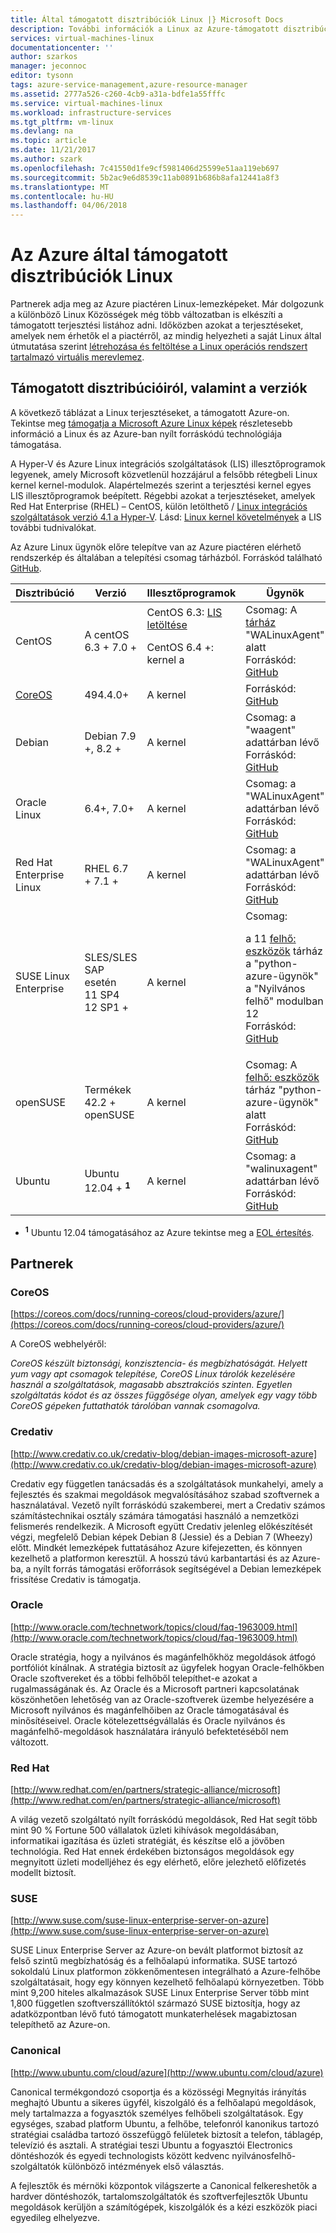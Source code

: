 ```yaml
---
title: Által támogatott disztribúciók Linux |} Microsoft Docs
description: További információk a Linux az Azure-támogatott disztribúciókkal, többek között irányelvek, Ubuntu, CentOS, Oracle és SUSE.
services: virtual-machines-linux
documentationcenter: ''
author: szarkos
manager: jeconnoc
editor: tysonn
tags: azure-service-management,azure-resource-manager
ms.assetid: 2777a526-c260-4cb9-a31a-bdfe1a55fffc
ms.service: virtual-machines-linux
ms.workload: infrastructure-services
ms.tgt_pltfrm: vm-linux
ms.devlang: na
ms.topic: article
ms.date: 11/21/2017
ms.author: szark
ms.openlocfilehash: 7c41550d1fe9cf5981406d25599e51aa119eb697
ms.sourcegitcommit: 5b2ac9e6d8539c11ab0891b686b8afa12441a8f3
ms.translationtype: MT
ms.contentlocale: hu-HU
ms.lasthandoff: 04/06/2018
---
```

# <a name="linux-on-distributions-endorsed-by-azure"></a>Az Azure által támogatott disztribúciók Linux
Partnerek adja meg az Azure piactéren Linux-lemezképeket. Már dolgozunk a különböző Linux Közösségek még több változatban is elkészíti a támogatott terjesztési listához adni. Időközben azokat a terjesztéseket, amelyek nem érhetők el a piactérről, az mindig helyezheti a saját Linux által útmutatása szerint [létrehozása és feltöltése a Linux operációs rendszert tartalmazó virtuális merevlemez](https://docs.microsoft.com/en-us/azure/virtual-machines/linux/create-upload-generic).

## <a name="supported-distributions-and-versions"></a>Támogatott disztribúcióiról, valamint a verziók
A következő táblázat a Linux terjesztéseket, a támogatott Azure-on. Tekintse meg [támogatja a Microsoft Azure Linux képek](https://support.microsoft.com/help/2941892/support-for-linux-and-open-source-technology-in-azure) részletesebb információ a Linux és az Azure-ban nyílt forráskódú technológiája támogatása.

A Hyper-V és Azure Linux integrációs szolgáltatások (LIS) illesztőprogramok legyenek, amely Microsoft közvetlenül hozzájárul a felsőbb rétegbeli Linux kernel kernel-modulok.  Alapértelmezés szerint a terjesztési kernel egyes LIS illesztőprogramok beépített. Régebbi azokat a terjesztéseket, amelyek Red Hat Enterprise (RHEL) – CentOS, külön letölthető / [Linux integrációs szolgáltatások verzió 4.1 a Hyper-V](http://go.microsoft.com/fwlink/?LinkID=403033&clcid=0x409). Lásd: [Linux kernel követelmények](create-upload-generic.md#linux-kernel-requirements) a LIS további tudnivalókat.

Az Azure Linux ügynök előre telepítve van az Azure piactéren elérhető rendszerkép és általában a telepítési csomag tárházból. Forráskód található [GitHub](https://github.com/azure/walinuxagent).

  
| Disztribúció | Verzió | Illesztőprogramok | Ügynök |
| --- | --- | --- | --- |
| CentOS |A centOS 6.3 + 7.0 + |CentOS 6.3: [LIS letöltése](http://go.microsoft.com/fwlink/?LinkID=403033&clcid=0x409)<p>CentOS 6.4 +: kernel a |Csomag: A [tárház](http://olcentgbl.trafficmanager.net/openlogic/6/openlogic/x86_64/RPMS/) "WALinuxAgent" alatt <br/>Forráskód: [GitHub](https://github.com/Azure/WALinuxAgent) |
| [CoreOS](https://coreos.com/docs/running-coreos/cloud-providers/azure/) |494.4.0+ |A kernel |Forráskód: [GitHub](https://github.com/coreos/coreos-overlay/tree/master/app-emulation/wa-linux-agent) |
| Debian |Debian 7.9 +, 8.2 + |A kernel |Csomag: a "waagent" adattárban lévő <br/>Forráskód: [GitHub](https://github.com/Azure/WALinuxAgent) |
| Oracle Linux |6.4+, 7.0+ |A kernel |Csomag: a "WALinuxAgent" adattárban lévő <br/>Forráskód: [GitHub](http://go.microsoft.com/fwlink/p/?LinkID=250998) |
| Red Hat Enterprise Linux |RHEL 6.7 + 7.1 + |A kernel |Csomag: a "WALinuxAgent" adattárban lévő <br/>Forráskód: [GitHub](https://github.com/Azure/WALinuxAgent) |
| SUSE Linux Enterprise |SLES/SLES SAP esetén<br>11 SP4<br>12 SP1 +|A kernel |Csomag:<p> a 11 [felhő: eszközök](https://build.opensuse.org/project/show/Cloud:Tools) tárház<br>a "python-azure-ügynök" a "Nyilvános felhő" modulban 12<br/>Forráskód: [GitHub](http://go.microsoft.com/fwlink/p/?LinkID=250998) |
| openSUSE |Termékek 42.2 + openSUSE |A kernel |Csomag: A [felhő: eszközök](https://build.opensuse.org/project/show/Cloud:Tools) tárház "python-azure-ügynök" alatt <br/>Forráskód: [GitHub](https://github.com/Azure/WALinuxAgent) |
| Ubuntu |Ubuntu 12.04 +  **<sup>1</sup>** |A kernel |Csomag: a "walinuxagent" adattárban lévő <br/>Forráskód: [GitHub](https://github.com/Azure/WALinuxAgent) |

  - **<sup>1</sup>**  Ubuntu 12.04 támogatásához az Azure tekintse meg a [EOL értesítés](https://azure.microsoft.com/blog/ubuntu-12-04-precise-pangolin-nearing-end-of-life/).


## <a name="partners"></a>Partnerek

### <a name="coreos"></a>CoreOS
[https://coreos.com/docs/running-coreos/cloud-providers/azure/](https://coreos.com/docs/running-coreos/cloud-providers/azure/)

A CoreOS webhelyéről:

*CoreOS készült biztonsági, konzisztencia- és megbízhatóságát. Helyett yum vagy apt csomagok telepítése, CoreOS Linux tárolók kezelésére használ a szolgáltatások, magasabb absztrakciós szinten. Egyetlen szolgáltatás kódot és az összes függősége olyan, amelyek egy vagy több CoreOS gépeken futtathatók tárolóban vannak csomagolva.*

### <a name="credativ"></a>Credativ
[http://www.credativ.co.uk/credativ-blog/debian-images-microsoft-azure](http://www.credativ.co.uk/credativ-blog/debian-images-microsoft-azure)

Credativ egy független tanácsadás és a szolgáltatások munkahelyi, amely a fejlesztés és szakmai megoldások megvalósításához szabad szoftvernek a használatával. Vezető nyílt forráskódú szakemberei, mert a Credativ számos számítástechnikai osztály számára támogatási használó a nemzetközi felismerés rendelkezik. A Microsoft együtt Credativ jelenleg előkészítését végzi, megfelelő Debian képek Debian 8 (Jessie) és a Debian 7 (Wheezy) előtt. Mindkét lemezképek futtatásához Azure kifejezetten, és könnyen kezelhető a platformon keresztül. A hosszú távú karbantartási és az Azure-ba, a nyílt forrás támogatási erőforrások segítségével a Debian lemezképek frissítése Credativ is támogatja.

### <a name="oracle"></a>Oracle
[http://www.oracle.com/technetwork/topics/cloud/faq-1963009.html](http://www.oracle.com/technetwork/topics/cloud/faq-1963009.html)

Oracle stratégia, hogy a nyilvános és magánfelhőkhöz megoldások átfogó portfóliót kínálnak. A stratégia biztosít az ügyfelek hogyan Oracle-felhőkben Oracle szoftvereket és a többi felhőből telepíthet-e azokat a rugalmasságának és. Az Oracle és a Microsoft partneri kapcsolatának köszönhetően lehetőség van az Oracle-szoftverek üzembe helyezésére a Microsoft nyilvános és magánfelhőiben az Oracle támogatásával és minősítéseivel.  Oracle kötelezettségvállalás és Oracle nyilvános és magánfelhő-megoldások használatára irányuló befektetéséből nem változott.

### <a name="red-hat"></a>Red Hat
[http://www.redhat.com/en/partners/strategic-alliance/microsoft](http://www.redhat.com/en/partners/strategic-alliance/microsoft)

A világ vezető szolgáltató nyílt forráskódú megoldások, Red Hat segít több mint 90 % Fortune 500 vállalatok üzleti kihívások megoldásában, informatikai igazítása és üzleti stratégiát, és készítse elő a jövőben technológia. Red Hat ennek érdekében biztonságos megoldások egy megnyitott üzleti modelljéhez és egy elérhető, előre jelezhető előfizetés modellt biztosít.

### <a name="suse"></a>SUSE
[http://www.suse.com/suse-linux-enterprise-server-on-azure](http://www.suse.com/suse-linux-enterprise-server-on-azure)

SUSE Linux Enterprise Server az Azure-on bevált platformot biztosít az felső szintű megbízhatóság és a felhőalapú informatika. SUSE tartozó sokoldalú Linux platformon zökkenőmentesen integrálható a Azure-felhőbe szolgáltatásait, hogy egy könnyen kezelhető felhőalapú környezetben. Több mint 9,200 hiteles alkalmazások SUSE Linux Enterprise Server több mint 1,800 független szoftverszállítóktól származó SUSE biztosítja, hogy az adatközpontban lévő futó támogatott munkaterhelések magabiztosan telepíthető az Azure-on.

### <a name="canonical"></a>Canonical
[http://www.ubuntu.com/cloud/azure](http://www.ubuntu.com/cloud/azure)

Canonical termékgondozó csoportja és a közösségi Megnyitás irányítás meghajtó Ubuntu a sikeres ügyfél, kiszolgáló és a felhőalapú megoldások, mely tartalmazza a fogyasztók személyes felhőbeli szolgáltatások. Egy egységes, szabad platform Ubuntu, a felhőbe, telefonról kanonikus tartozó stratégiai családba tartozó összefüggő felületek biztosít a telefon, táblagép, televízió és asztali. A stratégiai teszi Ubuntu a fogyasztói Electronics döntéshozók és egyedi technologists között kedvenc nyilvánosfelhő-szolgáltatók különböző intézmények első választás.

A fejlesztők és mérnöki központok világszerte a Canonical felkereshetők a hardver döntéshozók, tartalomszolgáltatók és szoftverfejlesztők Ubuntu megoldások kerüljön a számítógépek, kiszolgálók és a kézi eszközök piaci egyedileg elhelyezve.
